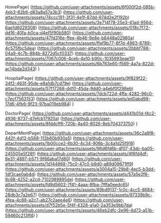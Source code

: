 HomePage{
(https://github.com/user-attachments/assets/6f000f2d-085b-4eb3-82b6-d83a8a57a3b3)
(https://github.com/user-attachments/assets/74ccc191-3f31-4e1f-87dd-974d2e2f192b)
(https://github.com/user-attachments/assets/3e714f78-25e3-41ad-956d-6ae1d6029308)
(https://github.com/user-attachments/assets/018c7f72-dd16-40fa-b0ca-d4ef5f90b580)
(https://github.com/user-attachments/assets/47fd316e-ffee-4b46-9e8e-b8448a02980a)
(https://github.com/user-attachments/assets/ffaf9b77-8f7d-4963-8789-4c575fbc5dea)
(https://github.com/user-attachments/assets/2bbbf788-04a9-4c7b-884b-8272d5cf0337)
(https://github.com/user-attachments/assets/7067c006-4ceb-4e10-b90c-1035993eae10)
(https://github.com/user-attachments/assets/6b763e60-f569-4a7a-822d-ac14bda2d343)
}


HospitalPage{
(https://github.com/user-attachments/assets/9f829f22-34f2-463f-95de-e8a1db7cd79e)
(https://github.com/user-attachments/assets/57f17268-dd10-45da-9dd0-a4ebf0f298eb)
(https://github.com/user-attachments/assets/7dcb722d-4ffa-4282-96c0-c7ecf7563153)
(https://github.com/user-attachments/assets/ed0abd99-17d6-4fb6-9f23-97ba019eb984)
}


DoctorPage{
(https://github.com/user-attachments/assets/d441b01d-f4c2-4936-8737-d7efcb17920a)
(https://github.com/user-attachments/assets/8fddcff6-720b-4a40-8026-8eb704373750)
}



DepartMentPage{
(https://github.com/user-attachments/assets/36c2a8f8-442f-4d12-b568-112b60b930a5)
(https://github.com/user-attachments/assets/1b00cce2-6b30-4c34-906b-3c4a1d25f918)
(https://github.com/user-attachments/assets/96d6fd6b-df07-43dc-ba05-245505e5f28f)
(https://github.com/user-attachments/assets/4f6fd4df-8e31-4897-b571-9f66aba17d80)
(https://github.com/user-attachments/assets/1d144868-75c0-47c0-b9d0-a89d09671ff9)
(https://github.com/user-attachments/assets/a3004a15-29b8-4ec5-b3dd-1df3cae0ab4d)
(https://github.com/user-attachments/assets/57a5e2f6-9c68-4252-a2cd-7102989895de)
(https://github.com/user-attachments/assets/fd9d5602-7f41-4aaa-8fba-7fffa0eedc65)
(https://github.com/user-attachments/assets/89bd9137-1c0c-4cc5-8684-28db3c7a2e67)
(https://github.com/user-attachments/assets/97339b9c-4fea-4c88-a2c7-ab27c2aee4e6)
(https://github.com/user-attachments/assets/d7f52b5e-5f4f-4328-a1a0-2a353e9bb7da)
(https://github.com/user-attachments/assets/46eb2dfc-2e96-4d73-a51b-59460c213ff4)
}



